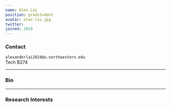 ```yaml
---
name: Alex Lai
position: gradstudent
avatar: alex-lai.jpg
twitter:
joined: 2019
---
```


### Contact

<i class="fa fa-envelope-o"></i>  `alexanderlai2024@u.northwestern.edu`<br>
<i class="fa fa-building"></i> Tech B274 <br>

<hr>

### Bio


<hr>

### Research Interests

